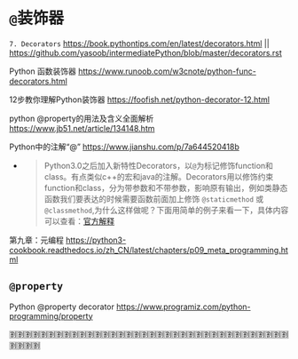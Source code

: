 
# `@`装饰器

`7. Decorators` https://book.pythontips.com/en/latest/decorators.html || https://github.com/yasoob/intermediatePython/blob/master/decorators.rst

Python 函数装饰器 https://www.runoob.com/w3cnote/python-func-decorators.html

12步教你理解Python装饰器 https://foofish.net/python-decorator-12.html

python @property的用法及含义全面解析 https://www.jb51.net/article/134148.htm

Python中的注解“@” https://www.jianshu.com/p/7a644520418b
- > Python3.0之后加入新特性Decorators，以`@`为标记修饰function和class。有点类似c++的宏和java的注解。Decorators用以修饰约束function和class，分为带参数和不带参数，影响原有输出，例如类静态函数我们要表达的时候需要函数前面加上修饰 `@staticmethod` 或 `@classmethod`,为什么这样做呢？下面用简单的例子来看一下，具体内容可以查看：[官方解释](https://www.python.org/dev/peps/pep-0318/)

第九章：元编程 https://python3-cookbook.readthedocs.io/zh_CN/latest/chapters/p09_meta_programming.html

## `@property`

Python @property decorator https://www.programiz.com/python-programming/property

:u5272::u5272::u5272::u5272::u5272::u5272::u5272::u5272::u5272::u5272::u5272::u5272::u5272::u5272::u5272::u5272::u5272::u5272::u5272::u5272::u5272::u5272::u5272::u5272::u5272::u5272::u5272::u5272::u5272::u5272::u5272::u5272::u5272::u5272::u5272::u5272::u5272::u5272::u5272::u5272:
